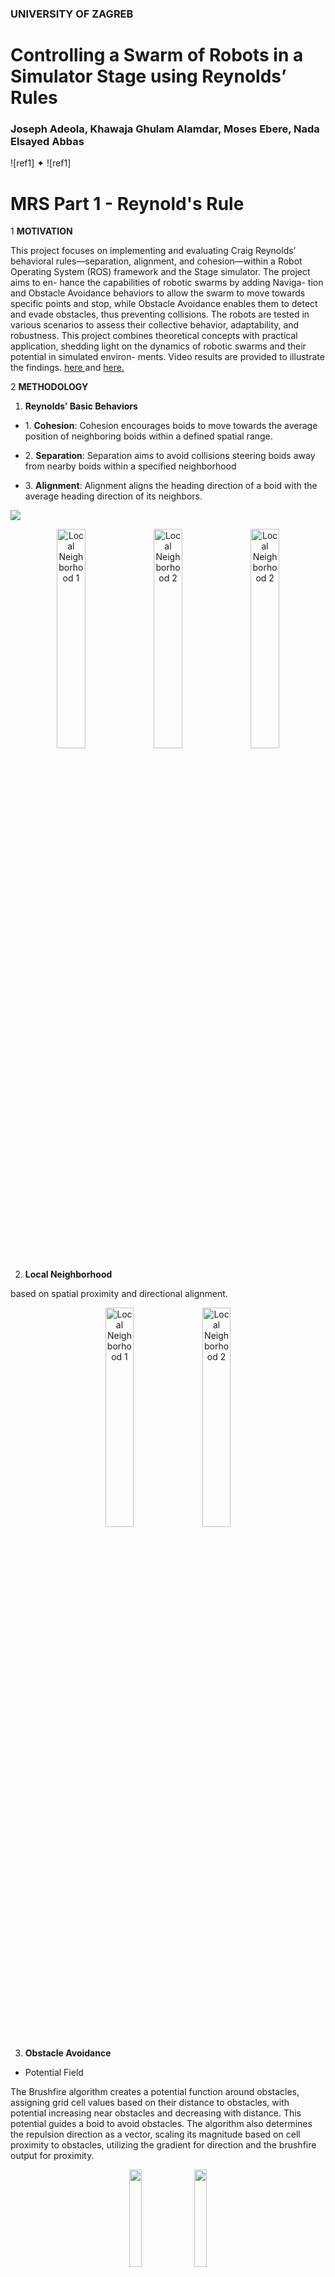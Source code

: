 ﻿
### UNIVERSITY OF ZAGREB 

# Controlling a Swarm of Robots in a Simulator Stage using Reynolds’ Rules

### Joseph Adeola, Khawaja Ghulam Alamdar, Moses Ebere, Nada Elsayed Abbas

![ref1] ✦ ![ref1]

# MRS Part 1 - Reynold's Rule

1  **MOTIVATION**

This project focuses on implementing and evaluating Craig Reynolds’ behavioral rules—separation, alignment, and cohesion—within a Robot Operating System (ROS) framework and the Stage simulator. The project aims to en- hance the capabilities of robotic swarms by adding Naviga- tion and Obstacle Avoidance behaviors to allow the swarm to move towards specific points and stop, while Obstacle Avoidance enables them to detect and evade obstacles, thus preventing collisions. The robots are tested in various scenarios to assess their collective behavior, adaptability, and robustness. This project combines theoretical concepts with practical application, shedding light on the dynamics of robotic swarms and their potential in simulated environ- ments. Video results are provided to illustrate the findings. [here ](https://www.youtube.com/playlist?list=PLEhDw-EN_WqGiUwWmusO_4fW-CWt7HmLE)and [here.](https://www.youtube.com/playlist?list=PL_eKUkXsvo0Y0a8hcg0ggh9Zck--EYpBf)


2  **METHODOLOGY**

1. **Reynolds’ Basic Behaviors**

- 1\. **Cohesion**: Cohesion encourages boids to move towards the average position of neighboring boids within a defined spatial range.  
     
- 2\. **Separation**: Separation aims to avoid collisions steering boids away from nearby boids within a specified neighborhood

- 3\. **Alignment**: Alignment aligns the heading direction of a boid with the average heading direction of its neighbors.

![](media/rr.png)

<p align="center">
  <img src="media/c.gif" alt="Local Neighborhood 1" width="30%" />
  <img src="media/s.gif" alt="Local Neighborhood 2" width="30%" />
<img src="media/a.gif" alt="Local Neighborhood 2" width="30%" />
</p>

2. **Local Neighborhood**

based on spatial proximity and directional alignment. 

<p align="center">
  <img src="media/local_neighborhood_1 .png" alt="Local Neighborhood 1" width="30%" />
  <img src="media/local_neighborhood_2 .png" alt="Local Neighborhood 2" width="30%" />
</p>


3. **Obstacle Avoidance**
- Potential Field

The Brushfire algorithm creates a potential function around obstacles, assigning grid cell values based on their distance to obstacles, with potential increasing near obstacles and decreasing with distance. This potential guides a boid to avoid obstacles. The algorithm also determines the repulsion direction as a vector, scaling its magnitude based on cell proximity to obstacles, utilizing the gradient for direction and the brushfire output for proximity.

<p align="center">
  <img src="media/Aspose.Words.21244df6-5796-461f-999f-5417707d4d33.008.png" alt="" width="20%" />
  <img src="media/Aspose.Words.21244df6-5796-461f-999f-5417707d4d33.009.png" alt="" width="20%" />
</p>

- Steer to Avoid
The steer-to-avoid method adjusts an object's orientation to navigate around obstacles, exploring paths by incrementally changing orientation left and right, and assessing path validity. If a clear path is found, the orientation updates to follow it, repeating until a viable path is found or limits are reached. This method checks the entire path, not just the look-ahead point, to account for multiple force interferences and situations where the look-ahead point is outside map boundaries.


<p align="center">
  <img src="media/steer_to_avoid.png" alt="" width="20%" />
  <img src="media/corners.png" alt="" width="20%" />
</p>




4. **Arrival**

The Arrival behavior, similar to Seek, directs the flock towards a target but incorporates slowing down as it nears the goal, ultimately stopping at the target location. This deceleration begins when entering a predefined slowing distance, with speed reducing from maximum to zero inside this radius. The process uses the hyperbolic tangent function (tanh) for smooth deceleration, ensuring the flock smoothly stops at the goal, with steering force also decreasing to zero as the target is approached.

![](media/arrival.png)

In our method, we conceptualize the goal as a circular area, centered at a designated point on the map, with a radius equal to the desired minimum separation distance. This circle serves as the target area for the flock. To effectively guide the flock, certain boids are selected as leaders. These leaders utilize the arrival steering force to steer the rest of the flock towards the goal, while the flock adheres to basic behavioral rules of separation, alignment, and cohesion. Leadership is assigned through the generation of several subgoals, corresponding to the number of desired leaders. These subgoals are equidistant points on the circumference of the target circle, spaced apart by a distance equal to the radius of the circle. This spacing aligns with the minimum desired separation distance between the boids.

We designed two methods for assigning leadership:

1) **Nearest Neighbors (NN):** Initially, the nearest boid to each subgoal is appointed as a leader. As the flock moves toward the goal and the formation changes, the leader for each subgoal is updated to be the closest boid.
1) **Convex Hull Method:** This approach considers only boids on the flock’s periphery, with clear vision, as potential leaders. After identifying all boundary boids, those nearest to the subgoals are selected as leaders. Leadership is dynamically adjusted as the flock advances.

A boid is considered to have reached its destination once it enters the target area or reaches its boundary. This marks the completion of the arrival process as per our algorithm.


<p align="center">
  <img src="media/dynamic_leader_1.png"alt="" width="20%" />
  <img src="media/dynamic_leader_2.png"alt="" width="20%"  />
   <img src="media/hull.png"alt="" width="20%" />
</p>

1) Nearest Neighbours
2) Dynamic Leader Selection
3) Convex Hull

6. **Prioritized Acceleration Allocation**

Prioritized acceleration allocation uses a hierarchy to assign accelerations to behaviors based on their importance, adjusting for scenario changes. Acceleration is given according to a priority list, stopping when reaching the boid's maximum limit—if exceeded, the last behavior's allocation is reduced. This system prioritizes critical behaviors, like obstacle avoidance, over less critical ones, such as flock cohesion.

![](media/prioritized_acceleration.png)
 



3  **RESULTS AND DISCUSSION**

1. **Preliminary Behaviors and Navigation**

Within the context of this simulation project, the developed algorithms were sufficiently tested in 6 map environments. These tests were run with different behavior combinations and parameter settings to ascertain the performance of algorithms. In this subsection, we examine some simulation results.

 

|<a name="_page4_x48.00_y337.60"></a>**Run**|**Alignment**|**Cohesion**|**Separation**|
| - | - | - | - |
|a|✓|×|×|
|b|×|✓|×|
|c|×|×|✓|

TABLE 1: Simulation with Isolated Behaviors (for fig. 14)

The basic behaviors of separation, alignment, and cohesion were tested individually in a "map with a frame." The tests showed that separation and cohesion work in opposing directions, with separation moving a boid away from its neighbors, while cohesion could lead to collisions if it acts alone. Alignment focuses on maintaining the same velocity as neighboring boids. When combined, these behaviors lead to a formation that balances the influences of each behavior, ensuring the boids converge into a coherent group.


<p align="center">
  <img src="media/Aspose.Words.21244df6-5796-461f-999f-5417707d4d33.024.png"/>
  <img src="media/Aspose.Words.21244df6-5796-461f-999f-5417707d4d33.025.png" />
   <img src="media/Aspose.Words.21244df6-5796-461f-999f-5417707d4d33.026.png"/>
</p>


Fig. 14: Testing Basic Behaviors in an Empty Map. (cont.) Boids are shown with blue dots and perceptive fields of view with transparent green circles.

<p align="center">
  <img src="media/Aspose.Words.21244df6-5796-461f-999f-5417707d4d33.027.png"/>
  <img src="media/Aspose.Words.21244df6-5796-461f-999f-5417707d4d33.028.png" />
   <img src="media/Aspose.Words.21244df6-5796-461f-999f-5417707d4d33.029.png"/>
</p>



2) Local Migratory Urge Convergence


Under a local migratory urge, the leading boids will reach and stop at the goal while the followers will aggregate around the leaders. When all boids are equally influenced by the goal, they all compete to converge as close to the goal as possible. See figure 
<p align="center">
   <img src="media/Aspose.Words.21244df6-5796-461f-999f-5417707d4d33.029.png"/>
</p>


2. **Comparative Analysis**
1. Potential field vs Steer-To-avoid

The two approaches considered for obstacle avoidance ex- hibit differing levels of effectiveness. Although the potential field method offers the advantage of low computational complexity, it is only because it is computed once assuming the map is known. For a real robot, the potential field is locally computed making it computationally expensive online. Adding to this, the potential field falls short in overall performance compared to the steer-to-avoid strategy. This discrepancy primarily arises from inherent corner cases that can emerge with a repulsive field.

The figures illustrate the trajectory of a boid in a specific start-goal configuration within linear and circular environments, respectively. In both scenarios, steer-to-avoid adeptly guides the boid around the obstacle. However, the potential field method requires closer scrutiny.

<p align="center">
  <img src="media/Steer_to_avoid_results_1.png"/>
  <img src="media/ASteer_to_avoid_results_2.png" />
    <img src="media/Steer_to_avoid_results_3.png" />

</p>

1) Steer to Avoid

<p align="center">
  <img src="media/potfeild_1.png"/>
  <img src="media/potfeild_2.png" />
</p>

2) Potential Field

In the potential field approach, a boid experiences a repulsive force from an obstacle that acts against the attractive force towards a goal. This interaction can lead to two outcomes: if the attractive force is stronger, the boid oscillates near the obstacle's boundary due to being repelled and then re-attracted. If the repulsive force is weaker, the boid slows down and may collide with the obstacle. In cases where the goal is beyond the map's border, the boid can avoid collisions using the steer-to-avoid method, effectively navigating along walls. The steer-to-avoid method, which guides the boid alongside obstacles rather than just repelling it, is identified as the superior obstacle avoidance algorithm due to its effectiveness in preventing collisions and handling boundary scenarios.


2. Weighted Acceleration vs. Prioritized Acceleration Accumulation

The weighted average method combines accelerations from various behaviors into a single force, which is simple but can lead to conflicts where forces cancel each other out. The prioritized acceleration accumulation (PAA) method addresses this by ranking acceleration requests by importance, allowing critical responses to prevail without interference from lesser forces. While scalable and better for analysis, PAA's drawback is its context-specific prioritization and the challenge of reallocating priorities in complex environments. The effectiveness of PAA can be seen in the report's accompanying videos.

3. **Multi-goal Aggregation**

The multi-goal arrival strategy guides the flock through multiple predetermined goals sequentially, transitioning to the next goal when a specificpercentage of the flockreaches the current one. This adjustable percentage ensures orderly movement across the map, with the flock’s trajectory illus- trated as it moves between goals.


<p align="center">
   <img src="media/Aspose.Words.21244df6-5796-461f-999f-5417707d4d33.036.png"/>
   <img src="media/Aspose.Words.21244df6-5796-461f-999f-5417707d4d33.037.png" />
   <img src="media/Aspose.Words.21244df6-5796-461f-999f-5417707d4d33.038.png" />
   <img src="media/Aspose.Words.21244df6-5796-461f-999f-5417707d4d33.039.png" />
   <img src="media/Aspose.Words.21244df6-5796-461f-999f-5417707d4d33.040.png" />
</p>

1) Migration to the First Goal
2) Aggregation at the First Goal
3) Arrival at the Second Goal
4) Migration to the Third Goal
5) Aggregation at the Third Goal 


4. **Parameters Tuning**

1. **Effect of Angle Incremental of Steer-to-avoid**
   - In environments with long, straight obstacles, larger angle increments (e.g., 25 degrees) facilitate rapid turning and effective avoidance, while smaller increments enable smoother navigation in cluttered spaces with small obstacles, resembling birds' agile movements.

2. **Effect of Local Neighborhood’s Field of View**
   - Adjusting the FoV angle to less than 360° biases boid interactions towards the front, simulating birds’ limited vision. This modification influences flock cohesion, where a 360° FoV leads to circular or elliptical movements, and a narrower FoV results in more streamlined, bird-like flocking behavior.

3. **Parameter Tuning for Combined Behaviors in Different Map Environments**
   - Tuning for boid behaviors prioritizes obstacle avoidance, separation, alignment, and cohesion to enhance flock cohesion in varied environments. Obstacle avoidance is emphasized for smooth flocking, with separation next to prevent collisions. Alignment weight is reduced to facilitate maneuvering around obstacles, particularly in crowded or complex spaces. Arrival behavior is least prioritized to prevent conflicts with obstacle avoidance, with priorities informed by extensive testing across different environments.


<p align="center">
  <img src="media/Aspose.Words.21244df6-5796-461f-999f-5417707d4d33.041.png"/>
  <img src="media/Aspose.Words.21244df6-5796-461f-999f-5417707d4d33.042.png" />
</p>

1) 360° FoV
2) 135° FoV

## some more results:

<p align="center">
  <img src="1.gif"/>
  <img src="2.gif" />
    <img src="3.gif"/>
  <img src="4.gif" />
</p>

|**Fig.**|walign|wcohere|wseparate|wsteer|warrive|**Priority**|
| - | - | - | - | - | - | - |
|[23a](#_page9_x48.00_y47.67)|0\.1|0\.2|0\.2|0\.85|0\.0|St>S>A>C|
|[23b](#_page9_x48.00_y47.67)|0\.0|0\.35|0\.2|0\.85|0\.1|Ar>St>S>A>C|
|[23c](#_page9_x48.00_y47.67)|0\.1|0\.2|0\.2|0\.85|0\.0|St>S>A>C|
|[23d](#_page9_x48.00_y47.67)|0\.1|0\.35|0\.2|0\.85|0\.1|Ar>St>S>A>C|
|[23e](#_page9_x48.00_y47.67)|0\.1|0\.2|0\.2|0\.85|0\.0|St>S>A>C|
|[23f](#_page9_x48.00_y47.67)|0\.0|0\.25|0\.2|0\.85|0\.1|Ar>St>S>A>C|

TABLE 2: Simulation with Combined Behaviors (for fig.23). Key: St - Steer-to-avoid; S - Separation; Ar - Arrival; A - Alignment; C - Cohesion.

|        | Figure (a) | Figure (c) | Figure (e) |
|--------|------------|------------|------------|
| Image  | <img src="media/a_roam.png" width="200"> | <img src="media/b_roam.png" width="200"> | <img src="media/c_roam.png" width="200"> |
| Description | 20 Boids Flocking with Obstacle Avoidance: Requires precisely tuned parameters for fluid movements in corners for larger flocks. | 10 Boids Flocking with Obstacle Avoidance: Successful in avoiding obstacles of various shapes and sizes, capable of bifurcation and convergence. | 10 Boids Flocking with Obstacle Avoidance: Boids approach a corner from two directions due to bifurcation and subsequent convergence. |

|        | Figure (b) | Figure (d) | Figure (f) |
|--------|------------|------------|------------|
| Image  | <img src="media/b_mig.png" width="200"> | <img src="media/c_mig.png" width="200"> | <img src="media/d_mig.png" width="200"> |
| Description | 10 Boids Migrate to a Set Goal while Avoiding Obstacles: Arrival at the set goal is always guaranteed with obstacles not being long stretches of walls. | 10 Boids Migrate to a Set Goal while Avoiding Obstacles: The arrival vector's effect is evident in the boids' trajectory towards the goal. | 10 Boids Migrate to a Set Goal while Avoiding Obstacles: In a hard maze map, boids flock within specific areas due to strong wall forces and the goal on the other side, indicating challenges in maze-like environments. |

# Implementation & Code

## recent changes made by nada :
- state_tf - the transform function file 
- boid2 - Boid_testing_visualization
- all visualization file are inside visualization_files folder inside src
- results folder to add the figures & plots 

## Dependencies:

All dependencies can be installed by:

**Note: Do not do this now!**

```
pip install -r requirements.txt
```

## How to Run

1. Launch the simulator

2. Launch the reynold's algorithm

```
roslaunch mrs-r1 part1.launch
```

## Code Structure:

- ROS script: src/reynolds.py

    Main ros script to:
    - subcribe to all the boids
    - creates all boids
    - updates their states with callbacks
    - calls the update of each boid with a set frequency (run function) **TODO**
    - publishes command velocities to each boid **TODO**

- Boid algorithm: src/utils/Boid.py

    Boid class to do all the processing:
    - state defined as [x,y,theta,v_x,v_y,w]
    - getter functions to extract the states and get what you want
    - **TODO**: algorithmic implementations

- Utility functions: src/utils/utils.py
    
    Helper functions

![](media/system_arc.png)

## Tunable parameters

- n_boids: Number of boids. Must be consistent with the number of boids in the simulator.
- w_a: Weight for alignment behaviour.
- w_c: Weight for cohesion behaviour.
- w_s: Weight for seperation behaviour.
- local_r: Radius of perceptive field of a boid. Defines the range of the local neighborhood.
- local_theta: Range of perceptive field of a boid. Defines the field of view of the local neighborhood.

Parameters can be modified in the params.yaml file.

<!-- <img src="media/set4_vis/d1.png" alt="testing" height="400" width="400"> -->

## dev notes

- You can use get_{functions} to directly extract parts of state from the state vector for simplicity
- Two simulation modes: 
    - **Matplotlib**: The boids are visualized in a matplotlib window. This is useful for debugging and testing. See the `animation_test.py` script for an example.
    - **P5**: The boids are visualized in the P5 simulator. This is the actual simulation mode. See the `p5_test.py` script for an example. This script is a good starting point for testing your code. You can use it to test your code before integrating it with the ROS script.
- You can use the 'separation_visualization.py' script to visualize the separation behaviour. 

